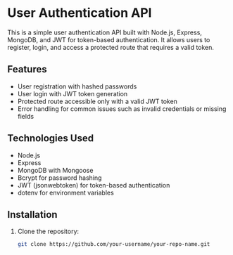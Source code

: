 # User Authentication API

This is a simple user authentication API built with Node.js, Express, MongoDB, and JWT for token-based authentication. It allows users to register, login, and access a protected route that requires a valid token.

## Features

- User registration with hashed passwords
- User login with JWT token generation
- Protected route accessible only with a valid JWT token
- Error handling for common issues such as invalid credentials or missing fields

## Technologies Used

- Node.js
- Express
- MongoDB with Mongoose
- Bcrypt for password hashing
- JWT (jsonwebtoken) for token-based authentication
- dotenv for environment variables

## Installation

1. Clone the repository:

   ```bash
   git clone https://github.com/your-username/your-repo-name.git
